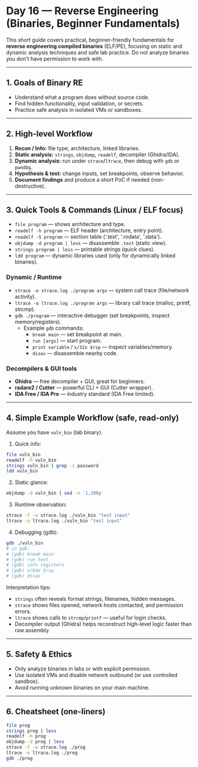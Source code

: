 # Day 16 — Reverse Engineering (Binaries, Beginner Fundamentals)

This short guide covers practical, beginner-friendly fundamentals for **reverse engineering compiled binaries** (ELF/PE), focusing on static and dynamic analysis techniques and safe lab practice. Do not analyze binaries you don't have permission to work with.

---

## 1. Goals of Binary RE
- Understand what a program does without source code.  
- Find hidden functionality, input validation, or secrets.  
- Practice safe analysis in isolated VMs or sandboxes.

---

## 2. High-level Workflow
1. **Recon / Info:** file type, architecture, linked libraries.  
2. **Static analysis:** `strings`, `objdump`, `readelf`, decompiler (Ghidra/IDA).  
3. **Dynamic analysis:** run under `strace`/`ltrace`, then debug with `gdb` or `pwndbg`.  
4. **Hypothesis & test:** change inputs, set breakpoints, observe behavior.  
5. **Document findings** and produce a short PoC if needed (non-destructive).

---

## 3. Quick Tools & Commands (Linux / ELF focus)
- `file program` — shows architecture and type.  
- `readelf -h program` — ELF header (architecture, entry point).  
- `readelf -S program` — section table ('.text', '.rodata', '.data').  
- `objdump -d program | less` — disassemble `.text` (static view).  
- `strings program | less` — printable strings (quick clues).  
- `ldd program` — dynamic libraries used (only for dynamically linked binaries).

### Dynamic / Runtime
- `strace -o strace.log ./program args` — system call trace (file/network activity).  
- `ltrace -o ltrace.log ./program args` — library call trace (malloc, printf, strcmp).  
- `gdb ./program` — interactive debugger (set breakpoints, inspect memory/registers).  
  - Example `gdb` commands:
    - `break main` — set breakpoint at main.
    - `run [args]` — start program.
    - `print variable` / `x/32x $rsp` — inspect variables/memory.
    - `disas` — disassemble nearby code.

### Decompilers & GUI tools
- **Ghidra** — free decompiler + GUI, great for beginners.  
- **radare2 / Cutter** — powerful CLI + GUI (Cutter wrapper).  
- **IDA Free / IDA Pro** — industry standard (IDA Free limited).

---

## 4. Simple Example Workflow (safe, read-only)
Assume you have `vuln_bin` (lab binary).

1. Quick info:
```bash
file vuln_bin
readelf -h vuln_bin
strings vuln_bin | grep -i password
ldd vuln_bin
```

2. Static glance:
```bash
objdump -d vuln_bin | sed -n '1,200p'
```

3. Runtime observation:
```bash
strace -f -o strace.log ./vuln_bin "test input"
ltrace -o ltrace.log ./vuln_bin "test input"
```

4. Debugging (gdb):
```bash
gdb ./vuln_bin
# in gdb:
# (gdb) break main
# (gdb) run test
# (gdb) info registers
# (gdb) x/64x $rsp
# (gdb) disas
```

Interpretation tips:
- `strings` often reveals format strings, filenames, hidden messages.  
- `strace` shows files opened, network hosts contacted, and permission errors.  
- `ltrace` shows calls to `strcmp`/`printf` — useful for login checks.  
- Decompiler output (Ghidra) helps reconstruct high-level logic faster than raw assembly.

---

## 5. Safety & Ethics
- Only analyze binaries in labs or with explicit permission.  
- Use isolated VMs and disable network outbound (or use controlled sandbox).  
- Avoid running unknown binaries on your main machine.

---


## 6. Cheatsheet (one-liners)
```bash
file prog
strings prog | less
readelf -h prog
objdump -d prog | less
strace -f -o strace.log ./prog
ltrace -o ltrace.log ./prog
gdb ./prog
```

